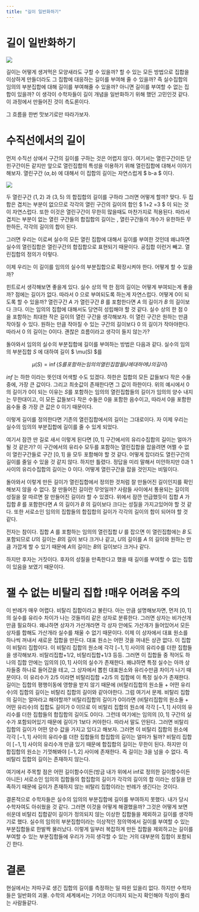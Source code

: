 ```yaml
---
title: "길이 일반화하기"
---
```


# 길이 일반화하기

![](http://leegukgeon.github.io/vitali1.png)

길이는 어떻게 생겨먹은 모양새라도 구할 수 있을까?
할 수 있는 모든 방법으로 집합을 이상하게 만들더라도 그 집합에 대응하는 길이를 부여해 줄 수 있을까?
즉 실수집합의 임의의 부분집합에 대해 길이를 부여해줄 수 있을까? 아니면 길이를 부여할 수 없는 집합이 있을까?
이 생각이 수학자들이 길이 개념을 일반화하기 위해 했던 고민인것 같다.
이 과정에서 만들어진 것이 측도론이다.

그 흐름을 한번 맛보기로만 따라가보자.

# 수직선에서의 길이

먼저 수직선 상에서 구간의 길이를 구하는 것은 어렵지 않다.
여기서는 열린구간이든 닫힌구간이든 같지만 앞으로 열린집합의 특성을 이용하기 위해 열린집합에 대해서 이야기해보자.
열린구간 $(a,b)$ 에 대해서 이 집합의 길이는 자연스럽게 $ b-a $ 이다.

![](http://leegukgeon.github.io/vitali2.png)

두 열린구간 $(1,2)$ 과 $(3,5)$ 의 합집합의 길이를 구하라 그러면 어떻게 할까?
맞다.
두 집합은 겹치는 부분이 없으므로 각각의 열린 구간의 길이의 합인 $ 1+2 =3 $ 이 되는 것이 자연스럽다.
또한 이것은 열린구간이 무한히 많을때도 마찬가지로 적용된다.
따라서 겹치는 부분이 없는 열린 구간들의 합집합의 길이는 , 열린구간들의 개수가 유한하든 무한하든, 각각의 길이의 합이 된다.

그러면 우리는 이로써 실수의 모든 열린 집합에 대해서 길이를 부여한 것인데 왜냐하면 실수의 열린집합은 열린구간의 합집합으로 표현되기 때문이다. 공집합 이런거 빼고. 열린집합의 정의가 이렇다.

이제 우리는 이 길이를 임의의 실수의 부분집합으로 확장시켜야 한다. 어떻게 할 수 있을까?

힌트로서 생각해보면 좋을게 있다. 실수 상의 딱 한 점의 길이는 어떻게 부여되는게 좋을까?
점에는 길이가 없다. 따라서 $0$ 으로 부여되도록 하는게 자연스럽다. 어떻게 $0$이 되도록 할 수 있을까?
열린구간 $A$ 가 열린구간 $B$ 를 포함한다면 $A$ 의 길이가 $B$ 의 길이보다 크다. 이는 임의의 집합에 대해서도 당연히 성립해야 할 것 같다.
실수 상의 한 점 ${0}$ 을 포함하는 최대한 작은 길이의 열린 구간을 생각해보자. 이 열린 구간은 원하는 만큼 작아질 수 있다. 원하는 만큼 작아질 수 있는 구간의 길이보다 ${0}$ 의 길이가 작아야한다. 따라서 ${0}$ 의 길이는 $0$이다. 괜찮은 흐름이라고 생각이 들지 않는가?

돌아와서 임의의 실수의 부분집합에 길이를 부여하는 방법은 다음과 같다.
실수의 임의의 부분집합 $S$ 에 대하여 길이 $ \mu(S) $를

$$ \mu(S) = \inf \{S를 포함하는 임의의 열린집합들 U 에 대하여 U의 길이\} $$

$inf$ 는 하한 이라는 뜻인데 어색할 수도 있겠다.
하한은 집합의 모든 값들보다 작은 수들 중에, 가장 큰 값이다. 그리고 최솟값이 존재한다면 그 값이 하한이다.
위의 예시에서 ${0}$ 의 길이가 $0$이 되는 이유는 $S$를 포함하는 임의의 열린집합들의 길이가 임의의 양수 내지는 무한대이고, 이 모든 값들보다 작은 수들은 $0$을 포함한 음수이고, 따라서 $0$을 포함한 음수들 중 가장 큰 값은 $0$ 이기 때문이다.

이렇게 길이를 정의한다면 기존의 열린집합에서의 길이는 그대로이다.
자 이제 우리는 실수의 임의의 부분집합에 길이를 줄 수 있게 되었다.

여기서 잠깐 딴 길로 새서 이렇게 된다면 $[0,1]$ 구간에서의 유리수집합의 길이는 얼마가 될 것 같은가?
이 구간에서의 유리수 모두를 포함하는 열린집합을 잡을려면 어쩔 수 없이 열린구간들로 구간 $[0,1]$ 을 모두 포함해야 할 것 같다. 어떻게 잡더라도 열린구간의 길이를 줄일 수 있을 것 같지 않다. 하지만 틀렸다. 정답을 미리 말해서 미안하지만 0과 1사이의 유리수집합의 길이는 0 이다. 어떻게 열린구간을 잡을 것인지는 비밀이다.

돌아와서 이렇게 만든 길이가 열린집합에서 정의한 것처럼 잘 만들어진 길이인지를 확인해보지 않을 수 없다.
잘 만들어진 길이란 무엇일까?
사람들 사이에서 통용되는 길이의 성질을 잘 따르면 잘 만들어진 길이라 할 수 있겠다.
위에서 잠깐 언급했듯이 집합 $A$ 가 집합 $B$ 를 포함한다면 $A$ 의 길이가 $B$ 의 길이보다 크다는 성질을 가지고있어야 할 것 같다. 또한 서로소인 임의의 집합들의 합집합의 길이가 각각의 길이의 합이 되어야 할 것 같다.

전자는 참이다. 집합 $A$ 를 포함하는 임의의 열린집합 $U$ 를 잡으면 이 열린집합에는 $B$ 도 포함되므로 $U$의 길이는 $B$의 길이 보다 크거나 같고, $U$의 길이를 $A$ 의 길이와 원하는 만큼 가깝게 할 수 있기 때문에 $A$의 길이는 $B$의 길이보다 크거나 같다.

하지만 후자는 거짓이다. 후자의 성질을 만족한다고 했을 때 길이를 부여할 수 없는 집합이 있음을 보였기 때문이다.

# 잴 수 없는 비탈리 집합 !매우 어려움 주의

이 반례가 매우 어렵다. 비탈리 집합이라고 불린다. 아는 만큼 설명해보자면, 먼저 $[0,1]$ 의 실수를 유리수 차이가 나는 것들끼리 같은 상자로 분류한다. 그러면 상자는 비가산개만큼 필요하다. 왜냐하면 상자가 가산개라면 각 상자 안에도 가산개가 들어있어서 모든 상자를 합해도 가산개라 실수를 채울 수 없기 때문이다. 이제 이 상자에서 대표 원소를 하나씩 꺼내서 새로운 집합을 만든다. 대표 원소는 어떤 것을 꺼내든 상관 없다. 이 집합이 비탈리 집합이다.
이 비탈리 집합의 원소에 각각 $[-1,1]$ 사이의 유리수를 더한 집합들을 생각해보자. 비탈리집합$+1/2$, 비탈리집합$+1/3$ 등등. 그러면 이 집합들 중 적어도 하나의 집합 안에는 임의의 $[0,1]$ 사이의 실수가 존재한다. 왜냐하면 특정 실수는 아까 상자들중 하나로 들어갔을 테고, 그 상자에서 뽑힌 대표원소와 유리수만큼 차이가 나기 때문이다. 이 유리수가 $2/5$ 이라면 비탈리집합 $+ 2/5$ 의 집합에 이 특정 실수가 존재한다.
길이는 집합의 평행이동에 영향을 받지 않기 때문에 (비탈리집합의 원소들 + 어떤 유리수)의 집합의 길이는 비탈리 집합의 길이와 같아야한다.
그럼 여기서 문제. 비탈리 집합의 길이는 얼마라고 해야할까? 비탈리집합의 길이가 0이라면
(비탈리집합의 원소들 + 어떤 유리수)의 집합도 길이가 0 이므로
이 비탈리 집합의 원소에 각각 $[-1,1]$ 사이의 유리수를 더한 집합들의 합집합의 길이도 0이다.
그런데 여기에는 임의의 $[0,1]$ 구간의 실수가 포함되어있기 때문에 길이가 1보다 커야한다. 따라서 말도 안된다.
그러면 비탈리 집합의 길이가 어떤 양수 값을 가지고 있다고 해보자.
그러면 이 비탈리 집합의 원소에 각각 $[-1,1]$ 사이의 유리수를 더한 집합들의 합집합의 길이는 얼마가 될까?
비탈리 집합이 $[-1,1]$ 사이의 유리수개 만큼 있기 때문에 합집합의 길이는 무한이 된다.
하지만 이 합집합의 원소는 기껏해봐야 $[-1,2]$ 사이에 존재한다. 즉 길이는 3을 넘을 수 없다.
즉 비탈리 집합의 길이는 존재하지 않는다.

여기에서 주목할 점은 어떤 길이함수이든(방금 내가 위에서 inf로 정의한 길이함수이든 아니든)
서로소인 임의의 집합들의 합집합의 길이가 각각의 길이의 합 이라는 성질을 만족하기 때문에 길이가 존재하지 않는 비탈리 집합이라는 반례가 생긴다는 것이다.

결론적으로 수학자들은 실수의 임의의 부분집합에 길이를 부여하지 못했다. 내가 당시 수학자여도 아쉬웠을 것 같다.
그러면 이것을 어떻게 해결했을까?
그것은 어떻게 보면 쉬운데
비탈리 집합같이 길이가 정의되지 않는 이상한 집합들을 제외하고 길이를 생각하기로 했다.
실수의 임의의 부분집합이라는 이상적인 정의역에서 길이를 부여할 수 있는 부분집합들로 한발짝 물러났다.
이렇게 일부러 복잡하게 만든 집합을 제외하고는 길이를 부여할 수 있는 부분집합들에 우리가 가히 생각할 수 있는 거의 대부분의 집합이 포함되긴 한다.

# 결론

현실에서는 저따구로 생긴 집합의 길이를 측정하는 일 따윈 있을리 없다. 하지만 수학자들은 일반화의 괴물. 수학의 세계에서는 기어코 어디까지 되는지 확인해야 직성이 풀리는 사람들같다.
